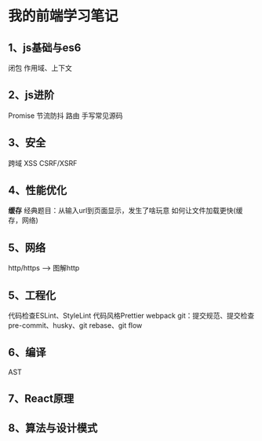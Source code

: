 # 我的前端学习笔记

## 1、js基础与es6
闭包
作用域、上下文

## 2、js进阶
Promise
节流防抖
路由
手写常见源码

## 3、安全
跨域
XSS
CSRF/XSRF

## 4、性能优化
**缓存**
经典题目：从输入url到页面显示，发生了啥玩意
如何让文件加载更快(缓存，网络)

## 5、网络
http/https --> 图解http

## 5、工程化
代码检查ESLint、StyleLint
代码风格Prettier
webpack
git：提交规范、提交检查pre-commit、husky、git rebase、git flow

## 6、编译
AST
## 7、React原理

## 8、算法与设计模式